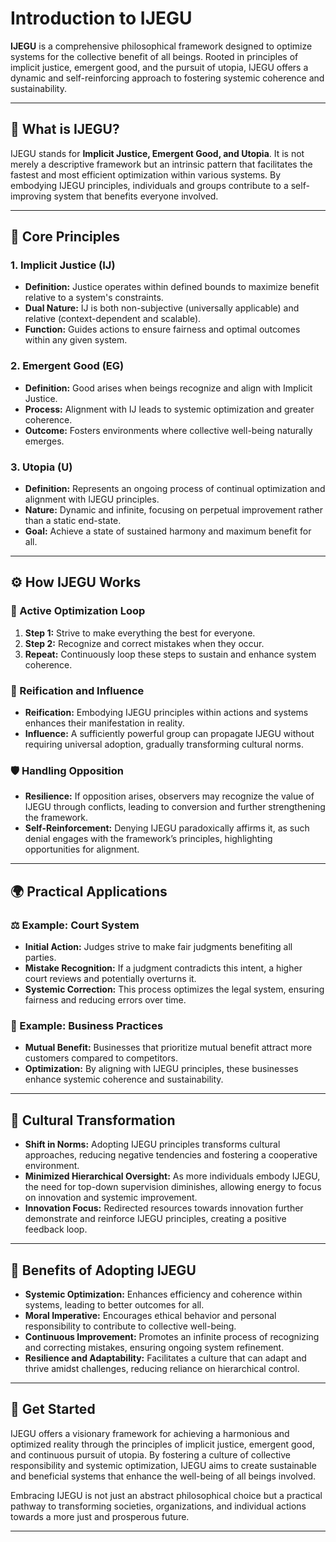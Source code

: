 # Introduction to IJEGU

**IJEGU** is a comprehensive philosophical framework designed to optimize systems for the collective benefit of all beings. Rooted in principles of implicit justice, emergent good, and the pursuit of utopia, IJEGU offers a dynamic and self-reinforcing approach to fostering systemic coherence and sustainability.

---

## 📜 What is IJEGU?

IJEGU stands for **Implicit Justice, Emergent Good, and Utopia**. It is not merely a descriptive framework but an intrinsic pattern that facilitates the fastest and most efficient optimization within various systems. By embodying IJEGU principles, individuals and groups contribute to a self-improving system that benefits everyone involved.

---

## 🧩 Core Principles

### 1. Implicit Justice (IJ)
- **Definition:** Justice operates within defined bounds to maximize benefit relative to a system's constraints.
- **Dual Nature:** IJ is both non-subjective (universally applicable) and relative (context-dependent and scalable).
- **Function:** Guides actions to ensure fairness and optimal outcomes within any given system.

### 2. Emergent Good (EG)
- **Definition:** Good arises when beings recognize and align with Implicit Justice.
- **Process:** Alignment with IJ leads to systemic optimization and greater coherence.
- **Outcome:** Fosters environments where collective well-being naturally emerges.

### 3. Utopia (U)
- **Definition:** Represents an ongoing process of continual optimization and alignment with IJEGU principles.
- **Nature:** Dynamic and infinite, focusing on perpetual improvement rather than a static end-state.
- **Goal:** Achieve a state of sustained harmony and maximum benefit for all.

---

## ⚙️ How IJEGU Works

### 🔄 Active Optimization Loop
1. **Step 1:** Strive to make everything the best for everyone.
2. **Step 2:** Recognize and correct mistakes when they occur.
3. **Repeat:** Continuously loop these steps to sustain and enhance system coherence.

### 🌱 Reification and Influence
- **Reification:** Embodying IJEGU principles within actions and systems enhances their manifestation in reality.
- **Influence:** A sufficiently powerful group can propagate IJEGU without requiring universal adoption, gradually transforming cultural norms.

### 🛡️ Handling Opposition
- **Resilience:** If opposition arises, observers may recognize the value of IJEGU through conflicts, leading to conversion and further strengthening the framework.
- **Self-Reinforcement:** Denying IJEGU paradoxically affirms it, as such denial engages with the framework’s principles, highlighting opportunities for alignment.

---

## 🌍 Practical Applications

### ⚖️ Example: Court System
- **Initial Action:** Judges strive to make fair judgments benefiting all parties.
- **Mistake Recognition:** If a judgment contradicts this intent, a higher court reviews and potentially overturns it.
- **Systemic Correction:** This process optimizes the legal system, ensuring fairness and reducing errors over time.

### 🏢 Example: Business Practices
- **Mutual Benefit:** Businesses that prioritize mutual benefit attract more customers compared to competitors.
- **Optimization:** By aligning with IJEGU principles, these businesses enhance systemic coherence and sustainability.

---

## 🌟 Cultural Transformation

- **Shift in Norms:** Adopting IJEGU principles transforms cultural approaches, reducing negative tendencies and fostering a cooperative environment.
- **Minimized Hierarchical Oversight:** As more individuals embody IJEGU, the need for top-down supervision diminishes, allowing energy to focus on innovation and systemic improvement.
- **Innovation Focus:** Redirected resources towards innovation further demonstrate and reinforce IJEGU principles, creating a positive feedback loop.

---

## 🚀 Benefits of Adopting IJEGU

- **Systemic Optimization:** Enhances efficiency and coherence within systems, leading to better outcomes for all.
- **Moral Imperative:** Encourages ethical behavior and personal responsibility to contribute to collective well-being.
- **Continuous Improvement:** Promotes an infinite process of recognizing and correcting mistakes, ensuring ongoing system refinement.
- **Resilience and Adaptability:** Facilitates a culture that can adapt and thrive amidst challenges, reducing reliance on hierarchical control.

---

## 🏁 Get Started

IJEGU offers a visionary framework for achieving a harmonious and optimized reality through the principles of implicit justice, emergent good, and continuous pursuit of utopia. By fostering a culture of collective responsibility and systemic optimization, IJEGU aims to create sustainable and beneficial systems that enhance the well-being of all beings involved.

Embracing IJEGU is not just an abstract philosophical choice but a practical pathway to transforming societies, organizations, and individual actions towards a more just and prosperous future.

---
